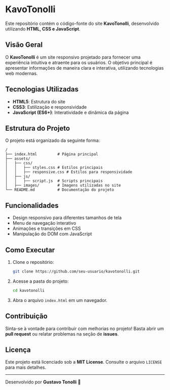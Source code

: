 # KavoTonolli

Este repositório contém o código-fonte do site **KavoTonolli**, desenvolvido utilizando **HTML, CSS e JavaScript**.

## Visão Geral
O **KavoTonolli** é um site responsivo projetado para fornecer uma experiência intuitiva e atraente para os usuários. O objetivo principal é apresentar informações de maneira clara e interativa, utilizando tecnologias web modernas.

## Tecnologias Utilizadas
- **HTML5**: Estrutura do site
- **CSS3**: Estilização e responsividade
- **JavaScript (ES6+)**: Interatividade e dinâmica da página

## Estrutura do Projeto
O projeto está organizado da seguinte forma:

```
/
├── index.html         # Página principal
├── assets/
│   ├── css/
│   │   ├── styles.css # Estilos principais
│   │   ├── responsive.css # Estilos para responsividade
│   ├── js/
│   │   ├── script.js  # Scripts principais
│   ├── images/        # Imagens utilizadas no site
└── README.md          # Documentação do projeto
```

## Funcionalidades
- Design responsivo para diferentes tamanhos de tela
- Menu de navegação interativo
- Animações e transições em CSS
- Manipulação do DOM com JavaScript

## Como Executar
1. Clone o repositório:
   ```bash
   git clone https://github.com/seu-usuario/kavotonolli.git
   ```
2. Acesse a pasta do projeto:
   ```bash
   cd kavotonolli
   ```
3. Abra o arquivo `index.html` em um navegador.

## Contribuição
Sinta-se à vontade para contribuir com melhorias no projeto! Basta abrir um **pull request** ou relatar problemas na seção de **issues**.

## Licença
Este projeto está licenciado sob a **MIT License**. Consulte o arquivo `LICENSE` para mais detalhes.

---
Desenvolvido por **Gustavo Tonolli** 🚀

